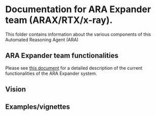 # Documentation for ARA Expander team (ARAX/RTX/x-ray).

This folder contains information about the various components of this Automated
Reasoning Agent (ARA)

## ARA Expander team functionalities

Please see [this document](DSL_Documentation.md) for a detailed description of the current functionalities of 
the ARA Expander system.

## Vision

## Examples/vignettes
